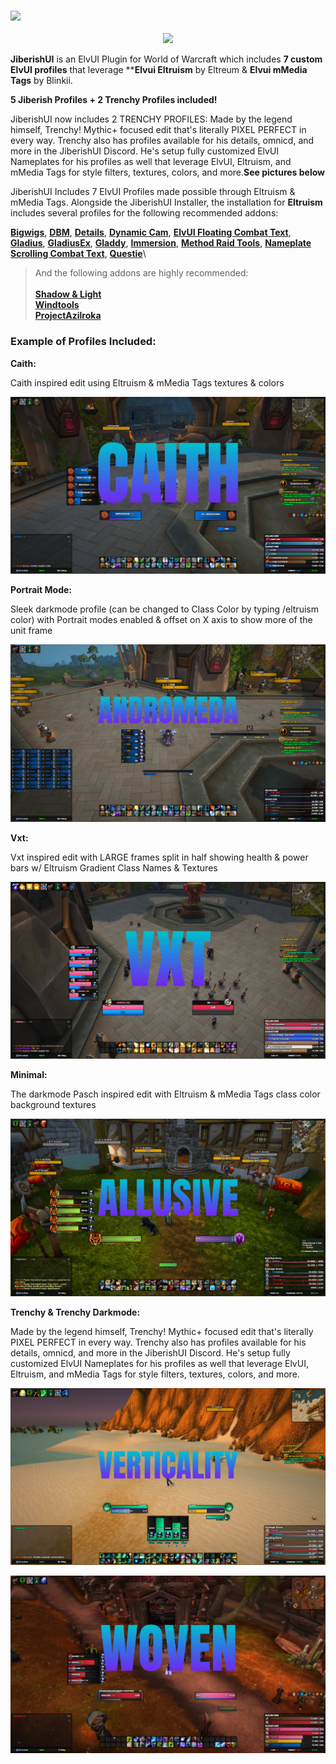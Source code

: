 ### [![](https://img.shields.io/badge/JiberishUI-Join-purple.svg?longCache=true?style=flat-square&logo=discord)](https://discord.gg/jr5w8ArzAx)
<p align="center"> <img src="https://github.com/jiberishxd/ElvUI_JiberishUI/raw/main/Screenshots/logo.png"/></p>

**JiberishUI** is an ElvUI Plugin for World of Warcraft which includes **7 custom ElvUI profiles** that leverage ****Elvui Eltruism** by Eltreum & **Elvui mMedia Tags** by Blinkii. 

**5 Jiberish Profiles + 2 Trenchy Profiles included!**

JiberishUI now includes 2 TRENCHY PROFILES: Made by the legend himself, Trenchy! Mythic+ focused edit that's literally PIXEL PERFECT in every way. Trenchy also has profiles available for his details, omnicd, and more in the JiberishUI Discord. He's setup fully customized ElvUI Nameplates for his profiles as well that leverage ElvUI, Eltruism, and mMedia Tags for style filters, textures, colors, and more.**See pictures below**

JiberishUI Includes 7 ElvUI Profiles made possible through Eltruism & mMedia Tags. Alongside the JiberishUI Installer, the installation for **Eltruism** includes several profiles for the following recommended addons:

**[Bigwigs](https://www.curseforge.com/wow/addons/big-wigs)**, **[DBM](https://www.curseforge.com/wow/addons/deadly-boss-mods)**, **[Details](https://www.curseforge.com/wow/addons/details)**, **[Dynamic Cam](https://www.curseforge.com/wow/addons/dynamiccam)**, **[ElvUI Floating Combat Text](https://www.tukui.org/addons.php?id=137)**, **[Gladius](https://www.curseforge.com/wow/addons/gladius-v3)**, **[GladiusEx](https://www.curseforge.com/wow/addons/gladiusex)**, **[Gladdy](https://www.curseforge.com/wow/addons/gladdy-tbc)**, **[Immersion](https://www.curseforge.com/wow/addons/immersion)**, **[Method Raid Tools](https://www.curseforge.com/wow/addons/method-raid-tools)**, **[Nameplate Scrolling Combat Text](https://www.curseforge.com/wow/addons/nameplate-scrolling-combat-text)**, **[Questie](https://www.curseforge.com/wow/addons/questie)**\

> And the following addons are highly recommended:\
\
**[Shadow & Light](https://www.tukui.org/addons.php?id=38)**\
**[Windtools](https://www.curseforge.com/wow/addons/elvui-windtools)**\
**[ProjectAzilroka](https://www.curseforge.com/wow/addons/projectazilroka)**

### Example of Profiles Included:

**Caith:**

Caith inspired edit using Eltruism & mMedia Tags textures & colors

[![](https://raw.githubusercontent.com/jiberishxd/ElvUI_JiberishUI/main/Screenshots/1.jpg)](https://raw.githubusercontent.com/jiberishxd/ElvUI_JiberishUI/main/Screenshots/1.jpg)

**Portrait Mode:**

Sleek darkmode profile (can be changed to Class Color by typing /eltruism color) with Portrait modes enabled & offset on X axis to show more of the unit frame

[![](https://raw.githubusercontent.com/jiberishxd/ElvUI_JiberishUI/main/Screenshots/4.jpg)](https://raw.githubusercontent.com/jiberishxd/ElvUI_JiberishUI/main/Screenshots/4.jpg)

**Vxt:**

Vxt inspired edit with LARGE frames split in half showing health & power bars w/ Eltruism Gradient Class Names & Textures

[![](https://raw.githubusercontent.com/jiberishxd/ElvUI_JiberishUI/main/Screenshots/3.jpg)](https://raw.githubusercontent.com/jiberishxd/ElvUI_JiberishUI/main/Screenshots/3.jpg)

**Minimal:**

The darkmode Pasch inspired edit with Eltruism & mMedia Tags class color background textures

[![](https://raw.githubusercontent.com/jiberishxd/ElvUI_JiberishUI/main/Screenshots/2.jpg)](https://raw.githubusercontent.com/jiberishxd/ElvUI_JiberishUI/main/Screenshots/2.jpg)

**Trenchy & Trenchy Darkmode:**

Made by the legend himself, Trenchy! Mythic+ focused edit that's literally PIXEL PERFECT in every way. Trenchy also has profiles available for his details, omnicd, and more in the JiberishUI Discord. He's setup fully customized ElvUI Nameplates for his profiles as well that leverage ElvUI, Eltruism, and mMedia Tags for style filters, textures, colors, and more.

[![](https://raw.githubusercontent.com/jiberishxd/ElvUI_JiberishUI/main/Screenshots/5.jpg)](https://raw.githubusercontent.com/jiberishxd/ElvUI_JiberishUI/main/Screenshots/5.jpg)

[![](https://raw.githubusercontent.com/jiberishxd/ElvUI_JiberishUI/main/Screenshots/6.jpg)](https://raw.githubusercontent.com/jiberishxd/ElvUI_JiberishUI/main/Screenshots/6.jpg)
